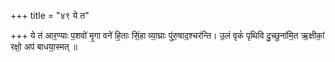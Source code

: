 +++
title = "४९ ये त"

+++
ये त॑ आर॒ण्याः प॒शवो॑ मृ॒गा वने॑ हि॒ताः सिं॒हा व्या॒घ्राः पु॑रु॒षाद॒श्चर॑न्ति। उ॒लं वृकं॑ पृथिवि दु॒च्छुना॑मि॒त ऋ॒क्षीकां॒ रक्षो॒ अप॑ बाधया॒स्मत् ॥